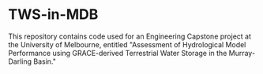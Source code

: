 # TWS-in-MDB
This repository contains code used for an Engineering Capstone project at the University of Melbourne, entitled "Assessment of Hydrological Model Performance using GRACE-derived Terrestrial Water Storage in the Murray-Darling Basin."
